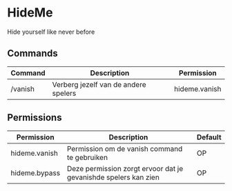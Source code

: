 # HideMe
Hide yourself like never before

## Commands
|Command|Description|Permission|
|---|---|---|
|/vanish|Verberg jezelf van de andere spelers|hideme.vanish|

## Permissions
|Permission|Description|Default|
|---|---|---|
|hideme.vanish|Permission om de vanish command te gebruiken|OP|
|hideme.bypass|Deze permission zorgt ervoor dat je gevanishde spelers kan zien|OP
